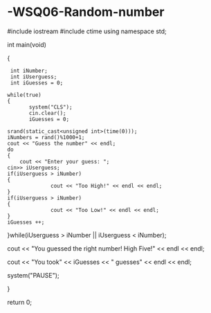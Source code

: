# -WSQ06-Random-number


#include iostream
#include ctime
using namespace std;

int main(void)

{

     int iNumber;
     int iUserguess;
     int iGuesses = 0;

    while(true)
    {
           system("CLS");
           cin.clear();
           iGuesses = 0;

    srand(static_cast<unsigned int>(time(0)));
    iNumbers = rand()%1000+1;
    cout << "Guess the number" << endl;
    do
    {
        cout << "Enter your guess: ";
    cin>> iUserguess;
    if(iUserguess > iNumber)
    {
                  cout << "Too High!" << endl << endl;
    }
    if(iUserguess > iNumber)
    {
                  cout << "Too Low!" << endl << endl;
    }
    iGuesses ++;
    
}while(iUserguess > iNumber || iUserguess < iNumber);

cout << "You guessed the right number! High Five!" << endl << endl;

cout << "You took" << iGuesses << " guesses" << endl << endl;

system("PAUSE");

}

return 0;

